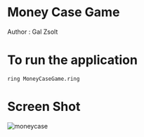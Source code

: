 Money Case Game
===============

Author : Gal Zsolt 

# To run the application

	ring MoneyCaseGame.ring

# Screen Shot

![moneycase](https://raw.githubusercontent.com/ring-lang/ring/master/applications/moneycase/images/moneycase.png)

